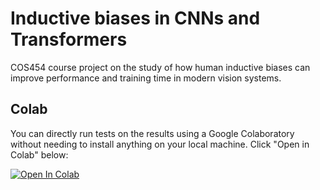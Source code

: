 # Inductive biases in CNNs and Transformers

COS454 course project on the study of how human inductive biases can improve performance and training time in modern vision systems. 

## Colab

You can directly run tests on the results using a Google Colaboratory without needing to install anything on your local machine. Click "Open in Colab" below:

[![Open In Colab](https://colab.research.google.com/assets/colab-badge.svg)](https://https://colab.research.google.com/github/shikhartuli/cnn_txf_bias/blob/main/tests/confusion_matrices.ipynb)
